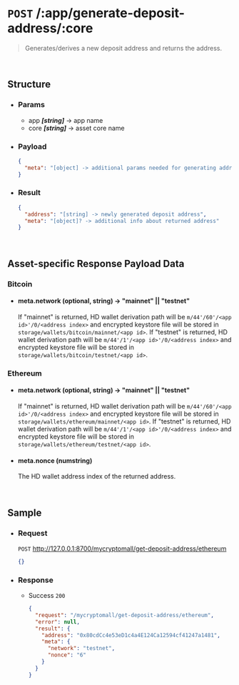 # `POST` /:app/generate-deposit-address/:core
> Generates/derives a new deposit address and returns the address.
<br />

## Structure

  - ### Params

    - app ***[string]*** -> app name
    - core ***[string]*** -> asset core name

  - ### Payload

    ```json
    {
      "meta": "[object] -> additional params needed for generating addresses, if any"
    }
    ```

  - ### Result

    ```json
    {
      "address": "[string] -> newly generated deposit address",
      "meta": "[object]? -> additional info about returned address"
    }
    ```
<br />

## Asset-specific Response Payload Data
### Bitcoin
- #### meta.network (optional, string) -> "mainnet" || "testnet"
  If "mainnet" is returned, HD wallet derivation path will be `m/44'/60'/<app id>'/0/<address index>` and encrypted keystore file will be stored in `storage/wallets/bitcoin/mainnet/<app id>`. If "testnet" is returned, HD wallet derivation path will be `m/44'/1'/<app id>'/0/<address index>` and encrypted keystore file will be stored in `storage/wallets/bitcoin/testnet/<app id>`.

### Ethereum
- #### meta.network (optional, string) -> "mainnet" || "testnet"
  If "mainnet" is returned, HD wallet derivation path will be `m/44'/60'/<app id>'/0/<address index>` and encrypted keystore file will be stored in `storage/wallets/ethereum/mainnet/<app id>`. If "testnet" is returned, HD wallet derivation path will be `m/44'/1'/<app id>'/0/<address index>` and encrypted keystore file will be stored in `storage/wallets/ethereum/testnet/<app id>`.
- #### meta.nonce (numstring)
  The HD wallet address index of the returned address.
<br />

## Sample

  - ### Request
    `POST` http://127.0.0.1:8700/mycryptomall/get-deposit-address/ethereum
    
    ```json
    {}
    ```

  - ### Response
    
    - Success `200`

      ```json
      {
        "request": "/mycryptomall/get-deposit-address/ethereum",
        "error": null,
        "result": {
          "address": "0x80cdCc4e53eD1c4a4E124Ca12594cf41247a1481",
          "meta": {
            "network": "testnet",
            "nonce": "6"
          }
        }
      }
      ```
